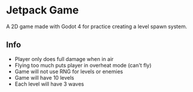 # Jetpack Game
A 2D game made with Godot 4 for practice creating a level spawn system.

## Info
- Player only does full damage when in air
- Flying too much puts player in overheat mode (can't fly)
- Game will not use RNG for levels or enemies 
- Game will have 10 levels
- Each level will have 3 waves
    
